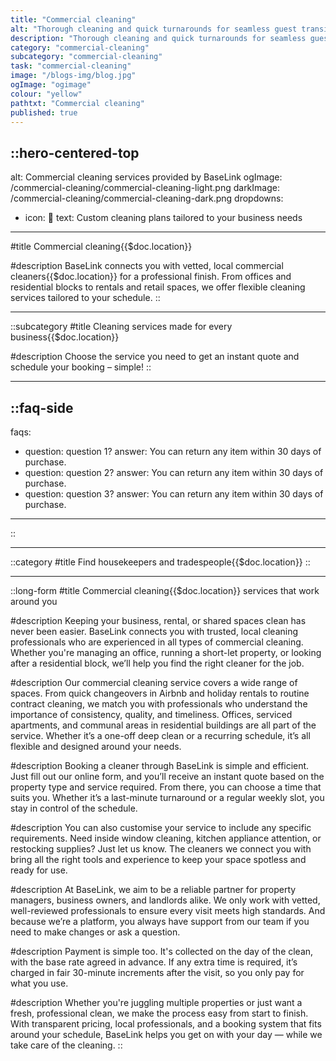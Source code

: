 ```yaml
---
title: "Commercial cleaning"
alt: "Thorough cleaning and quick turnarounds for seamless guest transitions"
description: "Thorough cleaning and quick turnarounds for seamless guest transitions"
category: "commercial-cleaning"
subcategory: "commercial-cleaning"
task: "commercial-cleaning"
image: "/blogs-img/blog.jpg"
ogImage: "ogimage"
colour: "yellow"
pathtxt: "Commercial cleaning"
published: true
---
```


::hero-centered-top
---
alt: Commercial cleaning services provided by BaseLink
ogImage: /commercial-cleaning/commercial-cleaning-light.png
darkImage: /commercial-cleaning/commercial-cleaning-dark.png
dropdowns:
  - icon: 🧽
    text: Custom cleaning plans tailored to your business needs
---

#title
Commercial cleaning{{$doc.location}}

#description
BaseLink connects you with vetted, local commercial cleaners{{$doc.location}} for a professional finish. From offices and residential blocks to rentals and retail spaces, we offer flexible cleaning services tailored to your schedule.
::

---

::subcategory
#title
Cleaning services made for every business{{$doc.location}}

#description
Choose the service you need to get an instant quote and schedule your booking – simple!
::

---

::faq-side
---
faqs:
- question: question 1?
  answer: You can return any item within 30 days of purchase.
- question: question 2?
  answer: You can return any item within 30 days of purchase.
- question: question 3?
  answer: You can return any item within 30 days of purchase.
---
::

---

::category
#title
Find housekeepers and tradespeople{{$doc.location}}
::

---

::long-form
#title
Commercial cleaning{{$doc.location}} services that work around you

#description
Keeping your business, rental, or shared spaces clean has never been easier. BaseLink connects you with trusted, local cleaning professionals who are experienced in all types of commercial cleaning. Whether you're managing an office, running a short-let property, or looking after a residential block, we’ll help you find the right cleaner for the job.

#description
Our commercial cleaning service covers a wide range of spaces. From quick changeovers in Airbnb and holiday rentals to routine contract cleaning, we match you with professionals who understand the importance of consistency, quality, and timeliness. Offices, serviced apartments, and communal areas in residential buildings are all part of the service. Whether it’s a one-off deep clean or a recurring schedule, it’s all flexible and designed around your needs.

#description
Booking a cleaner through BaseLink is simple and efficient. Just fill out our online form, and you’ll receive an instant quote based on the property type and service required. From there, you can choose a time that suits you. Whether it’s a last-minute turnaround or a regular weekly slot, you stay in control of the schedule.

#description
You can also customise your service to include any specific requirements. Need inside window cleaning, kitchen appliance attention, or restocking supplies? Just let us know. The cleaners we connect you with bring all the right tools and experience to keep your space spotless and ready for use.

#description
At BaseLink, we aim to be a reliable partner for property managers, business owners, and landlords alike. We only work with vetted, well-reviewed professionals to ensure every visit meets high standards. And because we’re a platform, you always have support from our team if you need to make changes or ask a question.

#description
Payment is simple too. It's collected on the day of the clean, with the base rate agreed in advance. If any extra time is required, it’s charged in fair 30-minute increments after the visit, so you only pay for what you use.

#description
Whether you're juggling multiple properties or just want a fresh, professional clean, we make the process easy from start to finish. With transparent pricing, local professionals, and a booking system that fits around your schedule, BaseLink helps you get on with your day — while we take care of the cleaning.
::